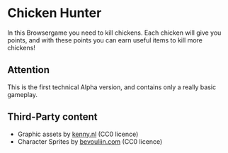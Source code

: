 Chicken Hunter
==============
In this Browsergame you need to kill chickens. Each chicken will give you points, and with these points you can earn useful items to kill more chickens!

Attention
---------
This is the first technical Alpha version, and contains only a really basic gameplay.

Third-Party content
-------------------
*	Graphic assets by [kenny.nl](http://kenney.nl/) (CC0 licence)
*	Character Sprites by [bevouliin.com](http://bevouliin.com/) (CC0 licence)
